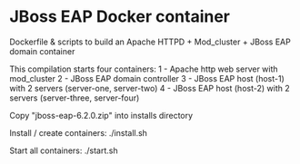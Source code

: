 JBoss EAP Docker container
==========================

Dockerfile & scripts to build an Apache HTTPD + Mod_cluster + JBoss EAP domain container

This compilation starts four containers:
  1 - Apache http web server with mod_cluster
  2 - JBoss EAP domain controller
  3 - JBoss EAP host (host-1) with 2 servers (server-one, server-two)
  4 - JBoss EAP host (host-2) with 2 servers (server-three, server-four)


Copy "jboss-eap-6.2.0.zip" into installs directory

Install / create containers:
./install.sh

Start all containers:
./start.sh
